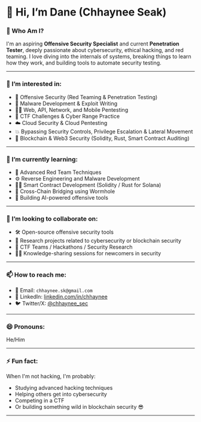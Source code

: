 # 👋 Hi, I’m Dane (Chhaynee Seak)

### 🧠 Who Am I?
I'm an aspiring **Offensive Security Specialist** and current **Penetration Tester**, deeply passionate about cybersecurity, ethical hacking, and red teaming. I love diving into the internals of systems, breaking things to learn how they work, and building tools to automate security testing.

---

### 👀 I’m interested in:
- 🔐 Offensive Security (Red Teaming & Penetration Testing)
- 🧬 Malware Development & Exploit Writing
- 🧑‍💻 Web, API, Network, and Mobile Pentesting
- 🧠 CTF Challenges & Cyber Range Practice
- ☁️ Cloud Security & Cloud Pentesting
- 💥 Bypassing Security Controls, Privilege Escalation & Lateral Movement
- 🧱 Blockchain & Web3 Security (Solidity, Rust, Smart Contract Auditing)

---

### 🌱 I’m currently learning:
- 🧬 Advanced Red Team Techniques
- ⚙️ Reverse Engineering and Malware Development
- 🧑‍🚀 Smart Contract Development (Solidity / Rust for Solana)
- 🌉 Cross-Chain Bridging using Wormhole
- 🧰 Building AI-powered offensive tools

---

### 💞️ I’m looking to collaborate on:
- 🛠️ Open-source offensive security tools
- 🧪 Research projects related to cybersecurity or blockchain security
- 🚩 CTF Teams / Hackathons / Security Research
- 🧑‍🏫 Knowledge-sharing sessions for newcomers in security

---

### 📫 How to reach me:
- 📧 Email: `chhaynee.sk@gmail.com`
- 🔗 LinkedIn: [linkedin.com/in/chhaynee](https://www.linkedin.com/in/seakchhaynee/)
- 🐦 Twitter/X: [@chhaynee_sec](https://x.com/ChhayneeS)

---

### 😄 Pronouns:
He/Him

---

### ⚡ Fun fact:
When I'm not hacking, I'm probably:
- Studying advanced hacking techniques
- Helping others get into cybersecurity
- Competing in a CTF
- Or building something wild in blockchain security 😎

---

<!---
chhaynee/chhaynee is a ✨ special ✨ repository because its `README.md` (this file) appears on your GitHub profile.
You can click the Preview link to take a look at your changes.
--->
